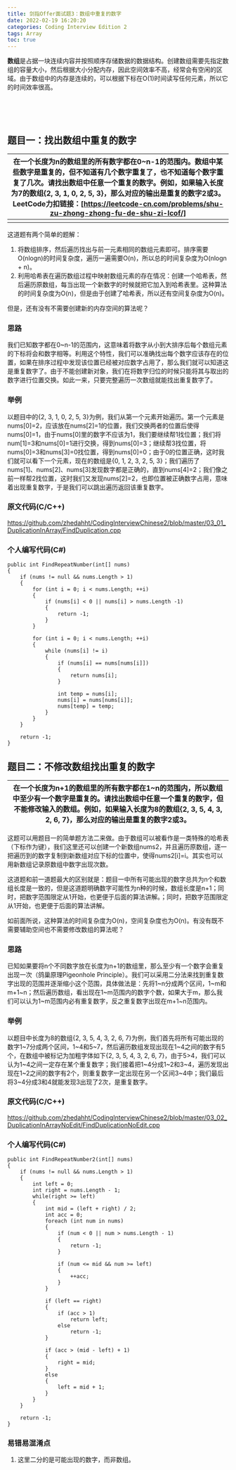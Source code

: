 ```yaml
---
title: 剑指Offer面试题3：数组中重复的数字
date: 2022-02-19 16:20:20
categories: Coding Interview Edition 2
tags: Array
toc: true
---
```


**数组**是占据一块连续内容并按照顺序存储数据的数据结构。创建数组需要先指定数组的容量大小，然后根据大小分配内存，因此空间效率不高，经常会有空闲的区域。由于数组中的内存是连续的，可以根据下标在O(1)时间读写任何元素，所以它的时间效率很高。

<!--more-->

</br>
</br>
</br>

## 题目一：找出数组中重复的数字

|在一个长度为n的数组里的所有数字都在0\~n-1的范围内。数组中某些数字是重复的，但不知道有几个数字重复了，也不知道每个数字重复了几次。请找出数组中任意一个重复的数字。例如，如果输入长度为7的数组{2, 3, 1, 0, 2, 5, 3}，那么对应的输出是重复的数字2或3。</br>LeetCode力扣链接：[https://leetcode-cn.com/problems/shu-zu-zhong-zhong-fu-de-shu-zi-lcof/]|
|---|
||

这道题有两个简单的题解：
1. 将数组排序，然后遍历找出与前一元素相同的数组元素即可。排序需要O(nlogn)的时间复杂度，遍历一遍需要O(n)，所以总的时间复杂度为O(nlogn + n)。
2. 利用哈希表在遍历数组过程中映射数组元素的存在情况：创建一个哈希表，然后遍历原数组，每当出现一个新数字的时候就把它加入到哈希表里。这种算法的时间复杂度为O(n)，但是由于创建了哈希表，所以还有空间复杂度为O(n)。
        
但是，还有没有不需要创建新的内存空间的算法呢？

### 思路

我们已知数字都在0\~n-1的范围内，这意味着将数字从小到大排序后每个数组元素的下标将会和数字相等。利用这个特性，我们可以准确找出每个数字应该存在的位置，如果在排序过程中发现该位置已经被对应数字占用了，那么我们就可以知道这是重复数字了。由于不能创建新对象，我们在将数字归位的时候只能将其与取出的数字进行位置交换。如此一来，只要完整遍历一次数组就能找出重复数字了。

### 举例

以题目中的{2, 3, 1, 0, 2, 5, 3}为例，我们从第一个元素开始遍历。第一个元素是nums[0]=2，应该放在nums[2]=1的位置，我们交换两者的位置后使得nums[0]=1，由于nums[0]里的数字不应该为1，我们要继续帮1找位置；我们将num[1]=3和nums[0]=1进行交换，得到nums[0]=3；继续帮3找位置，将nums[0]=3和nums[3]=0找位置，得到nums[0]=0；由于0的位置正确，这时我们就可以看下一个元素，现在的数组是{0, 1, 2, 3, 2, 5, 3}；我们遍历了nums[1]、nums[2]、nums[3]发现数字都是正确的，直到nums[4]=2；我们像之前一样帮2找位置，这时我们又发现nums[2]=2，也即位置被正确数字占用，意味着出现重复数字，于是我们可以跳出遍历返回该重复数字。

### 原文代码(C/C++)

https://github.com/zhedahht/CodingInterviewChinese2/blob/master/03_01_DuplicationInArray/FindDuplication.cpp

### 个人编写代码(C#)

```
public int FindRepeatNumber(int[] nums)
{
    if (nums != null && nums.Length > 1)
    {
        for (int i = 0; i < nums.Length; ++i)
        {
            if (nums[i] < 0 || nums[i] > nums.Length -1)
            {
                return -1;
            }
        }

        for (int i = 0; i < nums.Length; ++i)
        {
            while (nums[i] != i)
            {
                if (nums[i] == nums[nums[i]])
                {
                    return nums[i];
                }

                int temp = nums[i];
                nums[i] = nums[nums[i]];
                nums[temp] = temp;
            }
        }
    }

    return -1;
}
```

## 题目二：不修改数组找出重复的数字

|在一个长度为n+1的数组里的所有数字都在1\~n的范围内，所以数组中至少有一个数字是重复的。请找出数组中任意一个重复的数字，但不能修改输入的数组。例如，如果输入长度为8的数组{2, 3, 5, 4, 3, 2, 6, 7}，那么对应的输出是重复的数字2或3。|
|---|

这题可以用题目一的简单题方法二来做。由于数组可以被看作是一类特殊的哈希表（下标作为键），我们这里还可以创建一个新数组nums2，并且遍历原数组，逐一把遍历到的数字复制到新数组对应下标的位置中，使得nums2[i]=i。其实也可以用新数组记录原数组中数字出现次数。

这道题和前一道题最大的区别就是：题目一中所有可能出现的数字总共为n个和数组长度是一致的，但是这道题明确数字可能性为n种的时候，数组长度是n+1；同时，把数字范围限定从1开始，也更便于后面的算法讲解。；同时，把数字范围限定从1开始，也更便于后面的算法讲解。

如前面所说，这种算法的时间复杂度为O(n)，空间复杂度也为O(n)。有没有既不需要辅助空间也不需要修改数组的算法呢？

### 思路

已知如果要将n个不同数字放在长度为n+1的数组里，那么至少有一个数字会重复出现一次（鸽巢原理Pigeonhole Principle）。我们可以采用二分法来找到重复数字出现的范围并逐渐缩小这个范围，具体做法是：先将1\~n分成两个区间，1\~m和m+1\~n；然后遍历数组，看出现在1\~m范围内的数字个数，如果大于m，那么我们可以认为1\~m范围内必有重复数字，反之重复数字出现在m+1\~n范围内。

### 举例

以题目中长度为8的数组{2, 3, 5, 4, 3, 2, 6, 7}为例，我们首先将所有可能出现的数字1\~7分成两个区间，1\~4和5\~7，然后遍历数组发现出现在1\~4之间的数字有5个，在数组中被标记为加粗字体如下{2, 3, 5, 4, 3, 2, 6, 7}，由于5>4，我们可以认为1\~4之间一定存在某个重复数字；我们接着把1\~4分成1\~2和3\~4，遍历发现出现在1\~2之间的数字有2个，则重复数字一定出现在另一个区间3\~4中；我们最后将3\~4分成3和4就能发现3出现了2次，是重复数字。

### 原文代码(C/C++)

https://github.com/zhedahht/CodingInterviewChinese2/blob/master/03_02_DuplicationInArrayNoEdit/FindDuplicationNoEdit.cpp

### 个人编写代码(C#)

```
public int FindRepeatNumber2(int[] nums)
{
    if (nums != null && nums.Length > 1)
    {
        int left = 0;
        int right = nums.Length - 1;
        while(right >= left)
        {
            int mid = (left + right) / 2;
            int acc = 0;
            foreach (int num in nums)
            {
                if (num < 0 || num > nums.Length - 1)
                {
                    return -1;
                }

                if (num <= mid && num >= left)
                {
                    ++acc;
                }
            }

            if (left == right)
            {
                if (acc > 1)
                    return left;
                else
                    return -1;
            }

            if (acc > (mid - left) + 1)
            {
                right = mid;
            }
            else
            {
                left = mid + 1;
            }
        }
    }

    return -1;
}
```

### 易错易混淆点
1. 这里二分的是可能出现的数字，而非数组。

